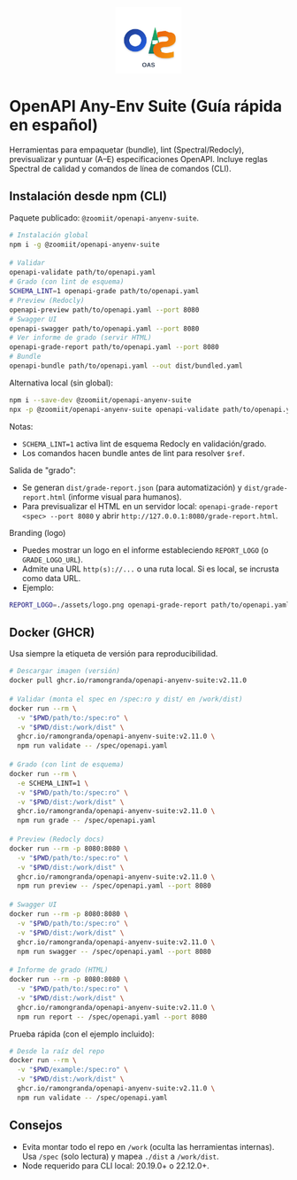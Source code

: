 <p align="center">
  <img src="../assets/logo-oas.svg" alt="OAS logo" width="120" height="120" />
</p>

# OpenAPI Any-Env Suite (Guía rápida en español)

Herramientas para empaquetar (bundle), lint (Spectral/Redocly), previsualizar y puntuar (A–E) especificaciones OpenAPI. Incluye reglas Spectral de calidad y comandos de línea de comandos (CLI).

## Instalación desde npm (CLI)

Paquete publicado: `@zoomiit/openapi-anyenv-suite`.

```bash
# Instalación global
npm i -g @zoomiit/openapi-anyenv-suite

# Validar
openapi-validate path/to/openapi.yaml
# Grado (con lint de esquema)
SCHEMA_LINT=1 openapi-grade path/to/openapi.yaml
# Preview (Redocly)
openapi-preview path/to/openapi.yaml --port 8080
# Swagger UI
openapi-swagger path/to/openapi.yaml --port 8080
# Ver informe de grado (servir HTML)
openapi-grade-report path/to/openapi.yaml --port 8080
# Bundle
openapi-bundle path/to/openapi.yaml --out dist/bundled.yaml
```

Alternativa local (sin global):

```bash
npm i --save-dev @zoomiit/openapi-anyenv-suite
npx -p @zoomiit/openapi-anyenv-suite openapi-validate path/to/openapi.yaml
```

Notas:

- `SCHEMA_LINT=1` activa lint de esquema Redocly en validación/grado.
- Los comandos hacen bundle antes de lint para resolver `$ref`.

Salida de "grado":

- Se generan `dist/grade-report.json` (para automatización) y `dist/grade-report.html` (informe visual para humanos).
 - Para previsualizar el HTML en un servidor local: `openapi-grade-report <spec> --port 8080` y abrir `http://127.0.0.1:8080/grade-report.html`.

Branding (logo)

- Puedes mostrar un logo en el informe estableciendo `REPORT_LOGO` (o `GRADE_LOGO_URL`).
- Admite una URL `http(s)://...` o una ruta local. Si es local, se incrusta como data URL.
- Ejemplo:

```bash
REPORT_LOGO=./assets/logo.png openapi-grade-report path/to/openapi.yaml --port 8080
```

## Docker (GHCR)

Usa siempre la etiqueta de versión para reproducibilidad.

```bash
# Descargar imagen (versión)
docker pull ghcr.io/ramongranda/openapi-anyenv-suite:v2.11.0

# Validar (monta el spec en /spec:ro y dist/ en /work/dist)
docker run --rm \
  -v "$PWD/path/to:/spec:ro" \
  -v "$PWD/dist:/work/dist" \
  ghcr.io/ramongranda/openapi-anyenv-suite:v2.11.0 \
  npm run validate -- /spec/openapi.yaml

# Grado (con lint de esquema)
docker run --rm \
  -e SCHEMA_LINT=1 \
  -v "$PWD/path/to:/spec:ro" \
  -v "$PWD/dist:/work/dist" \
  ghcr.io/ramongranda/openapi-anyenv-suite:v2.11.0 \
  npm run grade -- /spec/openapi.yaml

# Preview (Redocly docs)
docker run --rm -p 8080:8080 \
  -v "$PWD/path/to:/spec:ro" \
  -v "$PWD/dist:/work/dist" \
  ghcr.io/ramongranda/openapi-anyenv-suite:v2.11.0 \
  npm run preview -- /spec/openapi.yaml --port 8080

# Swagger UI
docker run --rm -p 8080:8080 \
  -v "$PWD/path/to:/spec:ro" \
  -v "$PWD/dist:/work/dist" \
  ghcr.io/ramongranda/openapi-anyenv-suite:v2.11.0 \
  npm run swagger -- /spec/openapi.yaml --port 8080

# Informe de grado (HTML)
docker run --rm -p 8080:8080 \
  -v "$PWD/path/to:/spec:ro" \
  -v "$PWD/dist:/work/dist" \
  ghcr.io/ramongranda/openapi-anyenv-suite:v2.11.0 \
  npm run report -- /spec/openapi.yaml --port 8080
```

Prueba rápida (con el ejemplo incluido):

```bash
# Desde la raíz del repo
docker run --rm \
  -v "$PWD/example:/spec:ro" \
  -v "$PWD/dist:/work/dist" \
  ghcr.io/ramongranda/openapi-anyenv-suite:v2.11.0 \
  npm run validate -- /spec/openapi.yaml
```

## Consejos

- Evita montar todo el repo en `/work` (oculta las herramientas internas). Usa `/spec` (solo lectura) y mapea `./dist` a `/work/dist`.
- Node requerido para CLI local: 20.19.0+ o 22.12.0+.
